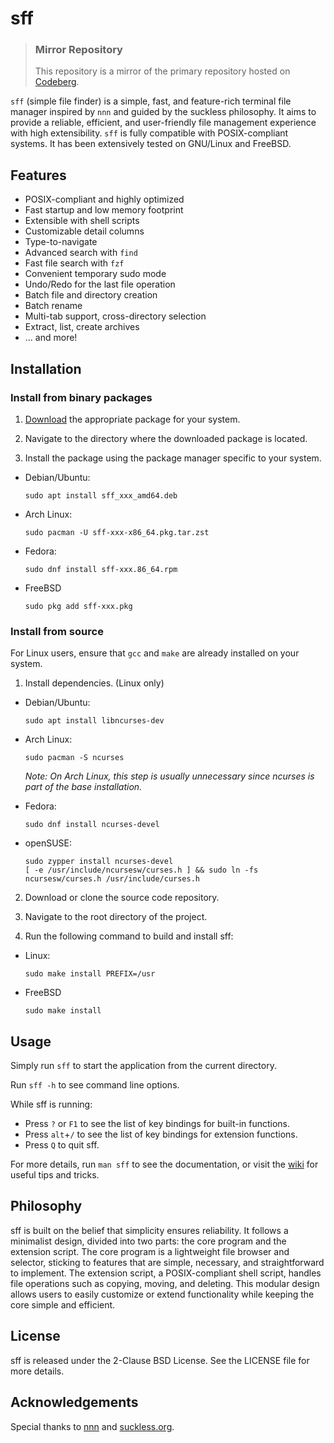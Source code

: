  # sff

> ### Mirror Repository
>
> This repository is a mirror of the primary repository hosted on [Codeberg](https://codeberg.org/sylphenix/sff).


`sff` (simple file finder) is a simple, fast, and feature-rich terminal file
manager inspired by `nnn` and guided by the suckless philosophy. It aims to 
provide a reliable, efficient, and user-friendly file management experience with 
high extensibility. `sff` is fully compatible with POSIX-compliant systems. It 
has been extensively tested on GNU/Linux and FreeBSD.


## Features

- POSIX-compliant and highly optimized
- Fast startup and low memory footprint
- Extensible with shell scripts
- Customizable detail columns
- Type-to-navigate
- Advanced search with `find`
- Fast file search with `fzf`
- Convenient temporary sudo mode
- Undo/Redo for the last file operation
- Batch file and directory creation
- Batch rename
- Multi-tab support, cross-directory selection
- Extract, list, create archives
- ... and more!


## Installation

### Install from binary packages
1. [Download](https://github.com/sylphenix/sff/releases) the appropriate package for your system.

2. Navigate to the directory where the downloaded package is located.

3. Install the package using the package manager specific to your system.
- Debian/Ubuntu:
   ```
   sudo apt install sff_xxx_amd64.deb
   ```
- Arch Linux:
   ```
   sudo pacman -U sff-xxx-x86_64.pkg.tar.zst
   ```
- Fedora:
   ```
   sudo dnf install sff-xxx.86_64.rpm
   ```
- FreeBSD
   ```
   sudo pkg add sff-xxx.pkg
   ```

### Install from source
For Linux users, ensure that `gcc` and `make` are already installed on your system.  

1. Install dependencies. (Linux only)
- Debian/Ubuntu:
   ```
   sudo apt install libncurses-dev
   ```
- Arch Linux:
   ```
   sudo pacman -S ncurses
   ```
   *Note: On Arch Linux, this step is usually unnecessary since ncurses is part of the base installation.*

- Fedora:
   ```
   sudo dnf install ncurses-devel
   ```
- openSUSE:
   ```
   sudo zypper install ncurses-devel
   [ -e /usr/include/ncursesw/curses.h ] && sudo ln -fs ncursesw/curses.h /usr/include/curses.h
   ```

2. Download or clone the source code repository.

3. Navigate to the root directory of the project.

4. Run the following command to build and install sff:
- Linux:
   ```
   sudo make install PREFIX=/usr
   ```
- FreeBSD
   ```
   sudo make install
   ```

## Usage

Simply run `sff` to start the application from the current directory.

Run `sff -h` to see command line options.

While sff is running:
- Press `?` or `F1` to see the list of key bindings for built-in functions.
- Press `alt`+`/` to see the list of key bindings for extension functions.
- Press `Q` to quit sff.

For more details, run `man sff` to see the documentation, or visit the [wiki](https://github.com/sylphenix/sff/wiki) for useful tips and tricks.


## Philosophy
sff is built on the belief that simplicity ensures reliability. It follows a minimalist design, divided into two parts: the core program and the extension script. The core program is a lightweight file browser and selector, sticking to features that are simple, necessary, and straightforward to implement. The extension script, a POSIX-compliant shell script, handles file operations such as copying, moving, and deleting. This modular design allows users to easily customize or extend functionality while keeping the core simple and efficient.

## License

sff is released under the 2-Clause BSD License. See the LICENSE file for more details.

## Acknowledgements

Special thanks to [nnn](https://github.com/jarun/nnn) and [suckless.org](https://suckless.org).
